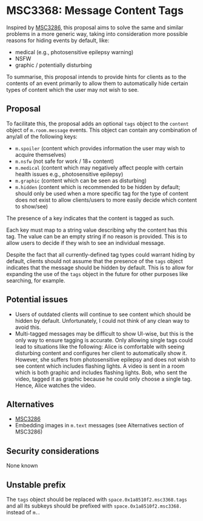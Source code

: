 # MSC3368: Message Content Tags

Inspired by [MSC3286](https://github.com/matrix-org/matrix-doc/pull/3286), this proposal aims to solve the same
and similar problems in a more generic way, taking into consideration more possible reasons for hiding
events by default, like:

- medical (e.g., photosensitive epilepsy warning)
- NSFW
- graphic / potentially disturbing

To summarise, this proposal intends to provide hints for clients as to the contents of an event primarily to allow
them to automatically hide certain types of content which the user may not wish to see.

## Proposal

To facilitate this, the proposal adds an optional `tags` object to the `content` object of `m.room.message` events.
This object can contain any combination of any/all of the following keys:

  - `m.spoiler` (content which provides information the user may wish to acquire themselves)
  - `m.nsfw` (not safe for work / 18+ content)
  - `m.medical` (content which may negatively affect people with certain health issues e.g., photosensitive epilepsy)
  - `m.graphic` (content which can be seen as disturbing)
  - `m.hidden` (content which is recommended to be hidden by default; should only be used when a more specific tag for the type of
 content does not exist to allow clients/users to more easily decide which content to show/see)

The presence of a key indicates that the content is tagged as such.

Each key must map to a string value describing why the content has this tag. The value can be an empty string if
no reason is provided. This is to allow users to decide if they wish to see an individual message.

Despite the fact that all currently-defined tag types could warrant hiding by default, clients should not assume
that the presence of the `tags` object indicates that the message should be hidden by default. This is to allow
for expanding the use of the `tags` object in the future for other purposes like searching, for example.

## Potential issues

- Users of outdated clients will continue to see content which should be hidden by default. Unfortunately, I could not think of
any clean way to avoid this.
- Multi-tagged messages may be difficult to show UI-wise, but this is the only way to ensure tagging is accurate. Only allowing
single tags could lead to situations like the following: Alice is comfortable with seeing disturbing content and configures her
client to automatically show it. However, she suffers from photosensitive epilepsy and does not wish to see content which
includes flashing lights. A video is sent in a room which is both graphic and includes flashing lights. Bob, who sent the video,
tagged it as graphic because he could only choose a single tag. Hence, Alice watches the video.

## Alternatives

- [MSC3286](https://github.com/matrix-org/matrix-doc/pull/3286)
- Embedding images in `m.text` messages (see Alternatives section of MSC3286)

## Security considerations

None known

## Unstable prefix

The `tags` object should be replaced with `space.0x1a8510f2.msc3368.tags` and all its subkeys should be prefixed with `space.0x1a8510f2.msc3368.` instead of `m.`.
